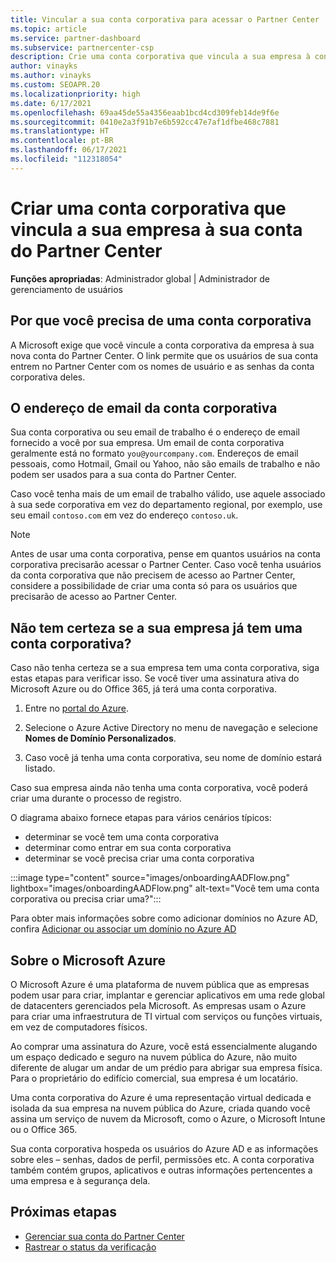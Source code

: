 ```yaml
---
title: Vincular a sua conta corporativa para acessar o Partner Center
ms.topic: article
ms.service: partner-dashboard
ms.subservice: partnercenter-csp
description: Crie uma conta corporativa que vincula a sua empresa à conta do Partner Center. Isso permite que os funcionários na sua empresa acessem o Partner Center.
author: vinayks
ms.author: vinayks
ms.custom: SEOAPR.20
ms.localizationpriority: high
ms.date: 6/17/2021
ms.openlocfilehash: 69aa45de55a4356eaab1bcd4cd309feb14de9f6e
ms.sourcegitcommit: 0410e2a3f91b7e6b592cc47e7af1dfbe468c7881
ms.translationtype: HT
ms.contentlocale: pt-BR
ms.lasthandoff: 06/17/2021
ms.locfileid: "112318054"
---
```

# <a name="create-a-work-account-that-links-your-company-to-your-partner-center-account"></a>Criar uma conta corporativa que vincula a sua empresa à sua conta do Partner Center

**Funções apropriadas**: Administrador global | Administrador de gerenciamento de usuários

## <a name="why-you-need-a-work-account"></a>Por que você precisa de uma conta corporativa

A Microsoft exige que você vincule a conta corporativa da empresa à sua nova conta do Partner Center. O link permite que os usuários de sua conta entrem no Partner Center com os nomes de usuário e as senhas da conta corporativa deles.

## <a name="the-work-account-email-address"></a>O endereço de email da conta corporativa

Sua conta corporativa ou seu email de trabalho é o endereço de email fornecido a você por sua empresa. Um email de conta corporativa geralmente está no formato `you@yourcompany.com`. Endereços de email pessoais, como Hotmail, Gmail ou Yahoo, não são emails de trabalho e não podem ser usados para a sua conta do Partner Center.

Caso você tenha mais de um email de trabalho válido, use aquele associado à sua sede corporativa em vez do departamento regional, por exemplo, use seu email `contoso.com` em vez do endereço `contoso.uk`.

> [!NOTE]  
> Antes de usar uma conta corporativa, pense em quantos usuários na conta corporativa precisarão acessar o Partner Center. Caso você tenha usuários da conta corporativa que não precisem de acesso ao Partner Center, considere a possibilidade de criar uma conta só para os usuários que precisarão de acesso ao Partner Center.

## <a name="not-sure-if-your-company-already-has-a-work-account"></a>Não tem certeza se a sua empresa já tem uma conta corporativa?

Caso não tenha certeza se a sua empresa tem uma conta corporativa, siga estas etapas para verificar isso. Se você tiver uma assinatura ativa do Microsoft Azure ou do Office 365, já terá uma conta corporativa.

1. Entre no [portal do Azure](https://portal.azure.com).

2. Selecione o Azure Active Directory no menu de navegação e selecione **Nomes de Domínio Personalizados**.

3. Caso você já tenha uma conta corporativa, seu nome de domínio estará listado.

Caso sua empresa ainda não tenha uma conta corporativa, você poderá criar uma durante o processo de registro.

O diagrama abaixo fornece etapas para vários cenários típicos:

- determinar se você tem uma conta corporativa
- determinar como entrar em sua conta corporativa
- determinar se você precisa criar uma conta corporativa

:::image type="content" source="images/onboardingAADFlow.png" lightbox="images/onboardingAADFlow.png" alt-text="Você tem uma conta corporativa ou precisa criar uma?":::

Para obter mais informações sobre como adicionar domínios no Azure AD, confira [Adicionar ou associar um domínio no Azure AD](/azure/active-directory/active-directory-add-domain)

## <a name="about-microsoft-azure"></a>Sobre o Microsoft Azure

O Microsoft Azure é uma plataforma de nuvem pública que as empresas podem usar para criar, implantar e gerenciar aplicativos em uma rede global de datacenters gerenciados pela Microsoft. As empresas usam o Azure para criar uma infraestrutura de TI virtual com serviços ou funções virtuais, em vez de computadores físicos.

Ao comprar uma assinatura do Azure, você está essencialmente alugando um espaço dedicado e seguro na nuvem pública do Azure, não muito diferente de alugar um andar de um prédio para abrigar sua empresa física. Para o proprietário do edifício comercial, sua empresa é um locatário.

Uma conta corporativa do Azure é uma representação virtual dedicada e isolada da sua empresa na nuvem pública do Azure, criada quando você assina um serviço de nuvem da Microsoft, como o Azure, o Microsoft Intune ou o Office 365.

Sua conta corporativa hospeda os usuários do Azure AD e as informações sobre eles – senhas, dados de perfil, permissões etc. A conta corporativa também contém grupos, aplicativos e outras informações pertencentes a uma empresa e à segurança dela.

## <a name="next-steps"></a>Próximas etapas

- [Gerenciar sua conta do Partner Center](partner-center-account-setup.md)
- [Rastrear o status da verificação](verification-responses.md)
